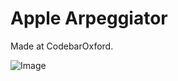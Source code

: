 # Apple Arpeggiator

Made at CodebarOxford.

![Image](https://pbs.twimg.com/media/DGeS7PtXcAAu2j-.jpg "Apple arpeggiator")
